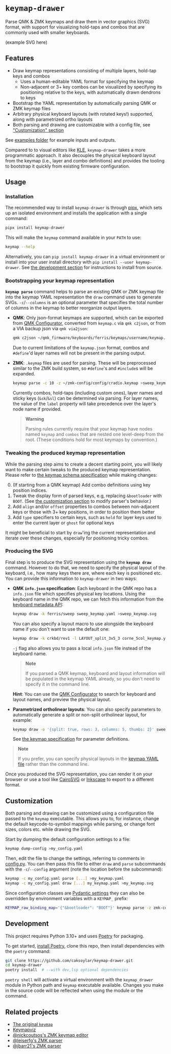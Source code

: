 # `keymap-drawer`

Parse QMK & ZMK keymaps and draw them in vector graphics (SVG) format, with support for visualizing hold-taps and combos that are commonly used with smaller keyboards.

(example SVG here)

## Features

- Draw keymap representations consisting of multiple layers, hold-tap keys and combos
  - Uses a human-editable YAML format for specifying the keymap
  - Non-adjacent or 3+ key combos can be visualized by specifying its positioning relative to the keys, with automatically drawn dendrons to keys
- Bootstrap the YAML representation by automatically parsing QMK or ZMK keymap files
- Arbitrary physical keyboard layouts (with rotated keys!) supported, along with parametrized ortho layouts
- Both parsing and drawing are customizable with a config file, see ["Customization" section](#customization)

See [examples folder](examples/) for example inputs and outputs.

Compared to to visual editors like [KLE](http://www.keyboard-layout-editor.com/), `keymap-drawer` takes a more programmatic approach.
It also decouples the physical keyboard layout from the keymap (i.e., layer and combo definitions) and provides the tooling to bootstrap it quickly from existing firmware configuration.

## Usage

### Installation

The recommended way to install `keymap-drawer` is through [pipx](https://pypa.github.io/pipx/), which sets up an isolated environment and installs the application with a single command:

```sh
pipx install keymap-drawer
```

This will make the `keymap` command available in your `PATH` to use:

```sh
keymap --help
```

Alternatively, you can `pip install keymap-drawer` in a virtual environment or install into your user install directory with `pip install --user keymap-drawer`.
See [the development section](#development) for instructions to install from source.

### Bootstrapping your keymap representation

**`keymap parse`** command helps to parse an existing QMK or ZMK keymap file into the keymap YAML representation the `draw` command uses to generate SVGs.
`-c`/`--columns` is an optional parameter that specifies the total number of columns in the keymap to better reorganize output layers.

- **QMK**: Only json-format keymaps are supported, which can be exported from [QMK Configurator](https://config.qmk.fm/), converted from `keymap.c` via `qmk c2json`, or from a VIA backup json via `qmk via2json`:

  ```sh
  qmk c2json ~/qmk_firmware/keyboards/ferris/keymaps/username/keymap.c | keymap parse -c 10 -q - >sweep_keymap.yaml
  ```

  Due to current limitations of the `keymap.json` format, combos and `#define`'d layer names will not be present in the parsing output.

- **ZMK**: `.keymap` files are used for parsing. These will be preprocessed similar to the ZMK build system, so `#define`'s and `#include`s will be expanded.

  ```sh
  keymap parse -c 10 -z ~/zmk-config/config/cradio.keymap >sweep_keymap.yaml
  ```

  Currently combos, hold-taps (including custom ones), layer names and sticky keys (`&sk`/`&sl`) can be determined via parsing.
  For layer names, the value of the `label` property will take precedence over the layer's node name if provided.

  > **Warning**
  >
  > Parsing rules currently require that your keymap have nodes named `keymap` and `combos` that are nested one level-deep from the root.
  > (These conditions hold for most keymaps by convention.)

### Tweaking the produced keymap representation

While the parsing step aims to create a decent starting point, you will likely want to make certain tweaks to the produced keymap representation.
Please refer to [the keymap schema specification](KEYMAP_SPEC.md) while making changes:

0. (If starting from a QMK keymap) Add combo definitions using key position indices.
1. Tweak the display form of parsed keys, e.g, replacing `&bootloader` with `BOOT`. (See [the customization section](#customization) to modify parser's behavior.)
2. Add `align` and/or `offset` properties to combos between non-adjacent keys or those with 3+ key positions, in order to position them better
3. Add `type` specifiers to certain keys, such as `held` for layer keys used to enter the current layer or `ghost` for optional keys

It might be beneficial to start by `draw`'ing the current representation and iterate over these changes, especially for positioning tricky combos.

### Producing the SVG

Final step is to produce the SVG representation using the **`keymap draw`** command.
However to do that, we need to specify the physical layout of the keyboard, i.e., how many keys there are, where each key is positioned etc.
You can provide this information to `keymap-drawer` in two ways:

- **QMK `info.json` specification**: Each keyboard in the QMK repo has a `info.json` file which specifies physical key locations.
  Using the keyboard name in the QMK repo, we can fetch this information from the [keyboard metadata API](https://docs.qmk.fm/#/configurator_architecture?id=keyboard-metadata):

  ```sh
  keymap draw -k ferris/sweep sweep_keymap.yaml >sweep_keymap.svg
  ```

  You can also specify a layout macro to use alongside the keyboard name if you don't want to use the default one:

  ```sh
  keymap draw -k crkbd/rev1 -l LAYOUT_split_3x5_3 corne_5col_keymap.yaml >corne_5col_keymap.svg
  ```

  `-j` flag also allows you to pass a local `info.json` file instead of the keyboard name.

  > **Note**
  >
  > If you parsed a QMK keymap, keyboard and layout information will be populated in the keymap YAML already, so you don't need to specify it in the command line.

  **Hint**: You can use the [QMK Configurator](https://config.qmk.fm/) to search for keyboard and layout names, and preview the physical layout.

- **Parametrized ortholinear layouts**: You can also specify parameters to automatically generate a split or non-split ortholinear layout, for example:

  ```sh
  keymap draw -o '{split: true, rows: 3, columns: 5, thumbs: 2}' sweep_keymap.yaml >sweep_keymap.ortho.svg
  ```

  See [the keymap specification](KEYMAP_SPEC.md) for parameter definitions.

> **Note**
>
> If you prefer, you can specify physical layouts in the [keymap YAML file](KEYMAP_SPEC.md) rather than the command line.

Once you produced the SVG representation, you can render it on your browser or use a tool like [CairoSVG](https://cairosvg.org/) or [Inkscape](https://inkscape.org/) to export to a different format.

## Customization

Both parsing and drawing can be customized using a configuration file passed to the `keymap` executable.
This allows you to, for instance, change the default keycode-to-symbol mappings while parsing, or change font sizes, colors etc. while drawing the SVG.

Start by dumping the default configuration settings to a file:

```sh
keymap dump-config >my_config.yaml
```

Then, edit the file to change the settings, referring to comments in [config.py](keymap_drawer/config.py).
You can then pass this file to either `draw` and `parse` subcommands with the `-c`/`--config` argument (note the location before the subcommand):

```sh
keymap -c my_config.yaml parse [...] >my_keymap.yaml
keymap -c my_config.yaml draw [...] my_keymap.yaml >my_keymap.svg
```

Since configuration classes are [Pydantic settings](https://docs.pydantic.dev/usage/settings/) they can also be overridden by environment variables with a `KEYMAP_` prefix:

```sh
KEYMAP_raw_binding_map='{"&bootloader": "BOOT"}' keymap parse -z zmk-config/config/cradio.keymap >cradio.yaml
```

## Development

This project requires Python 3.10+ and uses [Poetry](https://python-poetry.org/) for packaging.

To get started, [install Poetry](https://python-poetry.org/docs/#installation), clone this repo, then install dependencies with the `poetry` command:

```sh
git clone https://github.com/caksoylar/keymap-drawer.git
cd keymap-drawer
poetry install  # --with dev,lsp optional dependencies
```

`poetry shell` will activate a virtual environment with the `keymap_drawer` module in Python path and `keymap` executable available.
Changes you make in the source code will be reflected when using the module or the command.

## Related projects

- [The original `keymap`](https://github.com/callum-oakley/keymap/)
- [Keymapviz](https://github.com/yskoht/keymapviz)
- [@nickcoutsos's ZMK keymap editor](https://github.com/nickcoutsos/keymap-editor)
- [@leiserfg's ZMK parser](https://github.com/leiserfg/zmk-config/tree/master/parser)
- [@jbarr21's ZMK parser](https://github.com/jbarr21/zmk-config/tree/main/parser)
